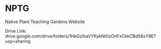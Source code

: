 # NPTG
Native Plant Teaching Gardens Website

Drive Link: drive.google.com/drive/folders/1HkGzihaVYKykNt0zOnFxCkkCBd58xY8E?usp=sharing
